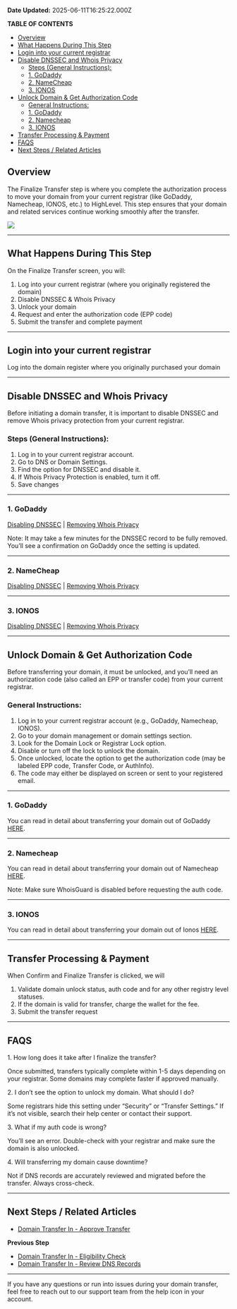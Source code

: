 **Date Updated:** 2025-06-11T16:25:22.000Z

**TABLE OF CONTENTS**

  
* [Overview](#Overview)
* [What Happens During This Step](#What-Happens-During-This-Step)
* [Login into your current registrar](#Login-into-your-current-registrar)
* [Disable DNSSEC and Whois Privacy](#Disable-DNSSEC-and-Whois-Privacy)  
   * [Steps (General Instructions):](#Steps-%28General-Instructions%29%3A)  
   * [1\. GoDaddy](#1.-GoDaddy)  
   * [2\. NameCheap](#2.-NameCheap)  
   * [3\. IONOS](#3.-IONOS)
* [Unlock Domain & Get Authorization Code](#Unlock-Domain-&-Get-Authorization-Code)  
   * [General Instructions:](#General-Instructions%3A)  
   * [1\. GoDaddy](#1.-GoDaddy-1)  
   * [2\. Namecheap](#2.-Namecheap)  
   * [3\. IONOS](#3.-IONOS-2)
* [Transfer Processing & Payment](#Transfer-Processing-&-Payment)
* [FAQS](#FAQS)
* [Next Steps / Related Articles](#Next-Steps-/-Related-Articles)

## **Overview**

The Finalize Transfer step is where you complete the authorization process to move your domain from your current registrar (like GoDaddy, Namecheap, IONOS, etc.) to HighLevel. This step ensures that your domain and related services continue working smoothly after the transfer.

![](https://s3.amazonaws.com/cdn.freshdesk.com/data/helpdesk/attachments/production/155048071042/original/o37h4MQYGeKEfURt8Zkqa1QK_YIT0EsPOQ.png?1749638945)

---

## What Happens During This Step

On the Finalize Transfer screen, you will:

1. Log into your current registrar (where you originally registered the domain)
2. Disable DNSSEC & Whois Privacy
3. Unlock your domain
4. Request and enter the authorization code (EPP code)
5. Submit the transfer and complete payment

---

## Login into your current registrar

Log into the domain register where you originally purchased your domain

---

  
## Disable DNSSEC and Whois Privacy

Before initiating a domain transfer, it is important to disable DNSSEC and remove Whois privacy protection from your current registrar.

### Steps (General Instructions):

1. Log in to your current registrar account.
2. Go to DNS or Domain Settings.
3. Find the option for DNSSEC and disable it.
4. If Whois Privacy Protection is enabled, turn it off.
5. Save changes

---

### 1\. GoDaddy

[Disabling DNSSEC](https://www.godaddy.com/en-in/help/turn-dnssec-on-or-off-6420) | [Removing Whois Privacy](https://www.godaddy.com/en-in/help/change-my-domain-privacy-level-32283)

Note: It may take a few minutes for the DNSSEC record to be fully removed. You’ll see a confirmation on GoDaddy once the setting is updated.

---

### 2\. NameCheap

[Disabling DNSSEC](https://www.namecheap.com/support/knowledgebase/subcategory/2232/dnssec/) | [Removing Whois Privacy](https://www.namecheap.com/support/knowledgebase/article.aspx/484/37/how-do-i-disable-domain-privacy-service-for-my-domain/)

---

### 3\. IONOS

[Disabling DNSSEC](https://www.ionos.com/help/domains/dns-pro/setting-up-and-managing-dnssec/#c165924) | [Removing Whois Privacy](https://www.ionos.com/help/domains/domain-guard/disabling-domain-guard/#:~:text=In%20order%20to%20deactivate%20Domain,instructions%20contained%20in%20the%20email.)

---

## Unlock Domain & Get Authorization Code

Before transferring your domain, it must be unlocked, and you’ll need an authorization code (also called an EPP or transfer code) from your current registrar.

### General Instructions:

1. Log in to your current registrar account (e.g., GoDaddy, Namecheap, IONOS).
2. Go to your domain management or domain settings section.
3. Look for the Domain Lock or Registrar Lock option.
4. Disable or turn off the lock to unlock the domain.
5. Once unlocked, locate the option to get the authorization code (may be labeled EPP code, Transfer Code, or AuthInfo).
6. The code may either be displayed on screen or sent to your registered email.

---

### 1\. GoDaddy

You can read in detail about transferring your domain out of GoDaddy [HERE](https://www.godaddy.com/en-in/help/transfer-my-domain-away-from-godaddy-3560).

---

### 2\. Namecheap

You can read in detail about transferring your domain out of Namecheap [HERE](https://www.namecheap.com/support/knowledgebase/article.aspx/258/84/what-should-i-do-to-transfer-a-domain-from-namecheap/).

Note: Make sure WhoisGuard is disabled before requesting the auth code.

---

### 3\. IONOS

You can read in detail about transferring your domain out of Ionos [HERE](https://www.ionos.com/help/domains/transferring-your-domain-away-from-ionos-to-another-provider/transferring-a-domain-from-11-ionos-to-another-provider/).

---

## Transfer Processing & Payment

When Confirm and Finalize Transfer is clicked, we will

1. Validate domain unlock status, auth code and for any other registry level statuses.
2. If the domain is valid for transfer, charge the wallet for the fee.
3. Submit the transfer request

---

## FAQS

1\. How long does it take after I finalize the transfer?

Once submitted, transfers typically complete within 1-5 days depending on your registrar. Some domains may complete faster if approved manually.

  
2\. I don’t see the option to unlock my domain. What should I do?

Some registrars hide this setting under “Security” or “Transfer Settings.” If it’s not visible, search their help center or contact their support.

  
3\. What if my auth code is wrong?

You’ll see an error. Double-check with your registrar and make sure the domain is also unlocked.

  
4\. Will transferring my domain cause downtime?

Not if DNS records are accurately reviewed and migrated before the transfer. Always cross-check.

---

## Next Steps / Related Articles  

* [Domain Transfer In - Approve Transfer](https://help.gohighlevel.com/support/solutions/articles/155000005332-domain-transfer-in-approve-transfer)

**Previous Step** 

* [Domain Transfer In - Eligibility Check](https://help.gohighlevel.com/support/solutions/articles/155000005233-domain-transfer-to-highlevel-and-eligibility-check)
* [Domain Transfer In - Review DNS Records](https://help.gohighlevel.com/support/solutions/articles/155000005234-domain-transfer-to-highlevel-review-dns-records)

---

If you have any questions or run into issues during your domain transfer, feel free to reach out to our support team from the help icon in your account.